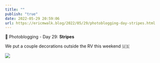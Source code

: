 ```yaml
---
title: ""
publish: "true"
date: 2022-05-29 20:59:06
url: https://ericmwalk.blog/2022/05/29/photoblogging-day-stripes.html
---
```


📸 Photoblogging - Day 29: **Stripes**

We put a couple decorations outside the RV this weekend 🇺🇸

![](https://ericmwalk.blog/uploads/2022/dd9885dde7.jpg)